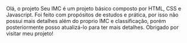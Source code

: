 Olá, o projeto Seu IMC é um projeto básico composto por HTML, CSS e Javascript.
Foi feito com propósitos de estudos e prática, por isso não possui mais detalhes além do proprio IMC e classificação, porém posteriormente posso atualizá-lo para ter mais detalhes.
Obrigado por visitar meu projeto!